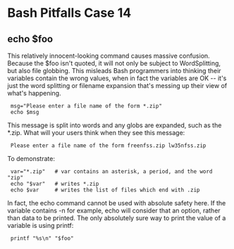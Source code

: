 # Bash Pitfalls Case 14
## echo $foo

This relatively innocent-looking command causes massive confusion. Because the $foo isn't quoted, it will not only be subject to WordSplitting, but also file globbing. This misleads Bash programmers into thinking their variables contain the wrong values, when in fact the variables are OK -- it's just the word splitting or filename expansion that's messing up their view of what's happening.

```shell
 msg="Please enter a file name of the form *.zip"
 echo $msg
```

This message is split into words and any globs are expanded, such as the *.zip. What will your users think when they see this message:

```shell
 Please enter a file name of the form freenfss.zip lw35nfss.zip
```

To demonstrate:

```shell
 var="*.zip"   # var contains an asterisk, a period, and the word "zip"
 echo "$var"   # writes *.zip
 echo $var     # writes the list of files which end with .zip
```

In fact, the echo command cannot be used with absolute safety here. If the variable contains -n for example, echo will consider that an option, rather than data to be printed. The only absolutely sure way to print the value of a variable is using printf:

```shell
 printf "%s\n" "$foo"
```
